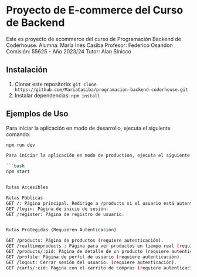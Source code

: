 # Proyecto de E-commerce del Curso de Backend

Este es proyecto de ecommerce del curso de Programación Backend de Coderhouse.
Alumna: María Inés Casiba
Profesor: Federico Osandon
Comisión: 55625 - Año 2023/24
Tutor: Alan Sinicco

## Instalación

1. Clonar este repositorio: `git clone https://github.com/MariaCasiba/programacion-backend-coderhouse.git`
2. Instalar dependencias: `npm install`


## Ejemplos de Uso

Para iniciar la aplicación en modo de desarrollo, ejecuta el siguiente comando:

```bash
npm run dev

Para iniciar la aplicación en modo de production, ejecuta el siguiente comando:

```bash
npm start


Rutas Accesibles

Rutas Públicas
GET /: Página principal. Redirige a /products si el usuario está autenticado o a /login si no.
GET /login: Página de inicio de sesión.
GET /register: Página de registro de usuario.


Rutas Protegidas (Requieren Autenticación)

GET /products: Página de productos (requiere autenticación).
GET /realtimeproducts : Página para ver productos en tiempo real (requiere autenticación).
GET /products/:pid: Página de detalle de un producto (requiere autenticación).
GET /profile: Página de perfil de usuario (requiere autenticación).
GET /logout: Cerrar sesión del usuario. (requiere autenticación).
GET /carts/:cid: Página con el carrito de compras (requiere autenticación).
